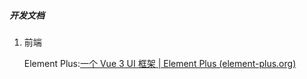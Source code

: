 ##### 开发文档

1. 前端

   Element Plus:[一个 Vue 3 UI 框架 | Element Plus (element-plus.org)](https://element-plus.org/zh-CN/) 